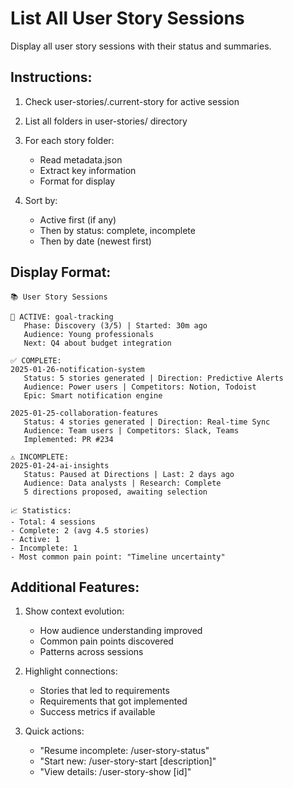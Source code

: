 # List All User Story Sessions

Display all user story sessions with their status and summaries.

## Instructions:

1. Check user-stories/.current-story for active session
2. List all folders in user-stories/ directory
3. For each story folder:
   - Read metadata.json
   - Extract key information
   - Format for display

4. Sort by:
   - Active first (if any)
   - Then by status: complete, incomplete  
   - Then by date (newest first)

## Display Format:
```
📚 User Story Sessions

🔴 ACTIVE: goal-tracking
   Phase: Discovery (3/5) | Started: 30m ago
   Audience: Young professionals
   Next: Q4 about budget integration

✅ COMPLETE:
2025-01-26-notification-system
   Status: 5 stories generated | Direction: Predictive Alerts
   Audience: Power users | Competitors: Notion, Todoist
   Epic: Smart notification engine
   
2025-01-25-collaboration-features
   Status: 4 stories generated | Direction: Real-time Sync
   Audience: Team users | Competitors: Slack, Teams
   Implemented: PR #234

⚠️ INCOMPLETE:
2025-01-24-ai-insights
   Status: Paused at Directions | Last: 2 days ago
   Audience: Data analysts | Research: Complete
   5 directions proposed, awaiting selection

📈 Statistics:
- Total: 4 sessions
- Complete: 2 (avg 4.5 stories)
- Active: 1
- Incomplete: 1
- Most common pain point: "Timeline uncertainty"
```

## Additional Features:

1. Show context evolution:
   - How audience understanding improved
   - Common pain points discovered
   - Patterns across sessions

2. Highlight connections:
   - Stories that led to requirements
   - Requirements that got implemented
   - Success metrics if available

3. Quick actions:
   - "Resume incomplete: /user-story-status"
   - "Start new: /user-story-start [description]"
   - "View details: /user-story-show [id]"